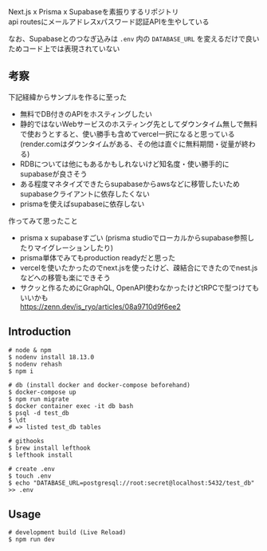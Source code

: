 Next.js x Prisma x Supabaseを素振りするリポジトリ  
api routesにメールアドレスxパスワード認証APIを生やしている  

なお、Supabaseとのつなぎ込みは `.env` 内の `DATABASE_URL` を変えるだけで良いためコード上では表現されていない  

## 考察

下記経緯からサンプルを作るに至った  
- 無料でDB付きのAPIをホスティングしたい  
- 静的ではないWebサービスのホスティング先としてダウンタイム無しで無料で使おうとすると、使い勝手も含めてvercel一択になると思っている  
(render.comはダウンタイムがある、その他は直ぐに無料期間・従量が終わる)  
- RDBについては他にもあるかもしれないけど知名度・使い勝手的にsupabaseが良さそう  
- ある程度マネタイズできたらsupabaseからawsなどに移管したいためsupabaseクライアントに依存したくない
- prismaを使えばsupabaseに依存しない

作ってみて思ったこと  
- prisma x supabaseすごい (prisma studioでローカルからsupabase参照したりマイグレーションしたり)  
- prisma単体でみてもproduction readyだと思った  
- vercelを使いたかったのでnext.jsを使ったけど、疎結合にできたのでnest.jsなどへの移管も楽にできそう  
- サクッと作るためにGraphQL, OpenAPI使わなかったけどtRPCで型つけてもいいかも  
https://zenn.dev/is_ryo/articles/08a9710d9f6ee2

## Introduction

```
# node & npm
$ nodenv install 18.13.0
$ nodenv rehash
$ npm i

# db (install docker and docker-compose beforehand)
$ docker-compose up
$ npm run migrate
$ docker container exec -it db bash
$ psql -d test_db
$ \dt
# => listed test_db tables

# githooks
$ brew install lefthook
$ lefthook install

# create .env
$ touch .env
$ echo "DATABASE_URL=postgresql://root:secret@localhost:5432/test_db" >> .env
```

## Usage

```
# development build (Live Reload)
$ npm run dev
```
